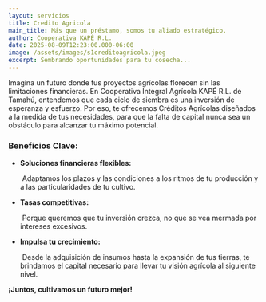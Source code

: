 ```yaml
---
layout: servicios
title: Credito Agricola
main_title: Más que un préstamo, somos tu aliado estratégico.
author: Cooperativa KAPÉ R.L.
date: 2025-08-09T12:23:00.000-06:00
image: /assets/images/s1creditoagricola.jpeg
excerpt: Sembrando oportunidades para tu cosecha...
---
```

Imagina un futuro donde tus proyectos agrícolas florecen sin las limitaciones financieras. En Cooperativa Integral Agrícola KAPÉ R.L. de Tamahú, entendemos que cada ciclo de siembra es una inversión de esperanza y esfuerzo. Por eso, te ofrecemos Créditos Agrícolas diseñados a la medida de tus necesidades, para que la falta de capital nunca sea un obstáculo para alcanzar tu máximo potencial.

### Beneficios Clave:

* **Soluciones financieras flexibles:**

   Adaptamos los plazos y las condiciones a los ritmos de tu producción y a las particularidades de tu cultivo.
* **Tasas competitivas:**

   Porque queremos que tu inversión crezca, no que se vea mermada por intereses excesivos.
* **Impulsa tu crecimiento:**

   Desde la adquisición de insumos hasta la expansión de tus tierras, te brindamos el capital necesario para llevar tu visión agrícola al siguiente nivel.

**¡Juntos, cultivamos un futuro mejor!**
